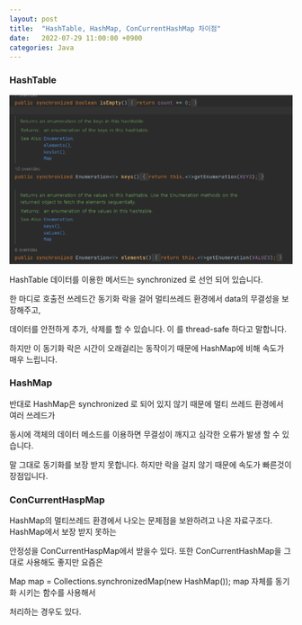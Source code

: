 ```yaml
---
layout: post
title:  "HashTable, HashMap, ConCurrentHashMap 차이점"
date:   2022-07-29 11:00:00 +0900
categories: Java
---
```


### HashTable

<img src="/public/img/hashTable2.png"  width="600" height="300"/><br>

HashTable 데이터를 이용한 메서드는 synchronized 로 선언 되어 있습니다. <br>

한 마디로 호출전 쓰레드간 동기화 락을 걸어 멀티쓰레드 환경에서 data의 무결성을 보장해주고, <br>

데이터를 안전하게 추가, 삭제를 할 수 있습니다. 이 를 thread-safe 하다고 말합니다. <br>

하지만 이 동기화 락은 시간이 오래걸리는 동작이기 때문에 HashMap에 비해 속도가 매우 느립니다.<br>


### HashMap

반대로 HashMap은 synchronized 로 되어 있지 않기 때문에 멀티 쓰레드 환경에서 여러 쓰레드가 <br>

동시에 객체의 데이터 메소드를 이용하면 무결성이 깨지고 심각한 오류가 발생 할 수 있습니다.  <br>

말 그대로 동기화를 보장 받지 못합니다. 하지만 락을 걸지 않기 때문에 속도가 빠른것이 장점입니다. <br>


### ConCurrentHaspMap

HashMap의 멀티쓰레드 환경에서 나오는 문제점을 보완하려고 나온 자료구조다. HashMap에서 보장 받지 못하는 <br>

안정성을 ConCurrentHaspMap에서 받을수 있다. 또한 ConCurrentHashMap을 그대로 사용해도 좋지만 요즘은 <br>

Map map = Collections.synchronizedMap(new HashMap()); map 자체를 동기화 시키는 함수를 사용해서 <br>

처리하는 경우도 있다.













